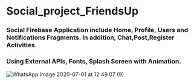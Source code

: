 # Social_project_FriendsUp
<h3>Social Firebase Application include Home, Profile, Users and Notifications Fragments. In addition, 
Chat,Post,Register Activities.</h3>
<h3>Using External APIs, Fonts, Splash Screen with Animation. </h3>


![WhatsApp Image 2020-07-01 at 12 49 07 (9)](https://user-images.githubusercontent.com/50546080/87664714-6864fc00-c76e-11ea-98da-27e2210b797a.jpeg) 
